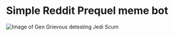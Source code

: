# Simple Reddit Prequel meme bot

![Image of Gen Grievous detesting Jedi Scum](https://i.imgur.com/zd6h543.gif)
